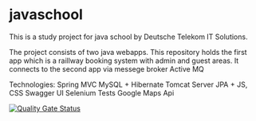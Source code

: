 # javaschool

This is a study project for java school by Deutsche Telekom IT Solutions.

The project consists of two java webapps.
This repository holds the first app which is a raillway booking system with admin and guest areas.
It connects to the second app via messege broker Active MQ

Technologies:
Spring MVC
MySQL + Hibernate
Tomcat Server
JPA + JS, CSS
Swagger UI
Selenium Tests
Google Maps Api

[![Quality Gate Status](http://localhost:9000/api/project_badges/measure?project=org.example%3Arailway_app&metric=alert_status)](http://localhost:9000/dashboard?id=org.example%3Arailway_app)
